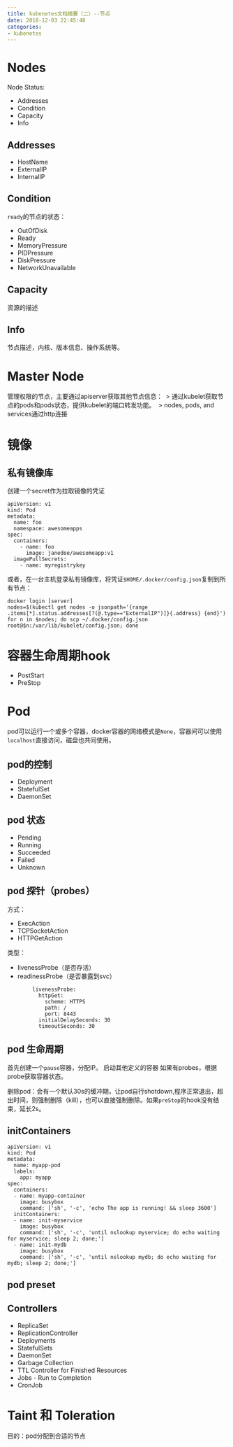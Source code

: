 ```yaml
---
title: kubenetes文档摘要（二）--节点
date: 2018-12-03 22:45:48
categories: 
- kubenetes
---
```


# Nodes

<!--more-->

Node Status:
* Addresses
* Condition
* Capacity
* Info

## Addresses
* HostName
* ExternalIP
* InternalIP

## Condition
`ready`的节点的状态：
* OutOfDisk
* Ready
* MemoryPressure
* PIDPressure
* DiskPressure
* NetworkUnavailable

## Capacity
资源的描述

## Info
节点描述，内核、版本信息、操作系统等。

# Master Node
管理权限的节点，主要通过apiserver获取其他节点信息：
​	> 通过kubelet获取节点的pods和pods状态，提供kubelet的端口转发功能。
​	> nodes, pods, and services通过http连接
​	
# 镜像
## 私有镜像库
创建一个secret作为拉取镜像的凭证
```
apiVersion: v1
kind: Pod
metadata:
  name: foo
  namespace: awesomeapps
spec:
  containers:
    - name: foo
      image: janedoe/awesomeapp:v1
  imagePullSecrets:
    - name: myregistrykey
```

或者，在一台主机登录私有镜像库，将凭证`$HOME/.docker/config.json`复制到所有节点：

```
docker login [server]
nodes=$(kubectl get nodes -o jsonpath='{range .items[*].status.addresses[?(@.type=="ExternalIP")]}{.address} {end}')
for n in $nodes; do scp ~/.docker/config.json root@$n:/var/lib/kubelet/config.json; done
```

# 容器生命周期hook
* PostStart
* PreStop

# Pod
pod可以运行一个或多个容器，docker容器的网络模式是`None`，容器间可以使用`localhost`直接访问，磁盘也共同使用。

## pod的控制
* Deployment
* StatefulSet
* DaemonSet

## pod 状态
* Pending
* Running
* Succeeded
* Failed
* Unknown

## pod 探针（probes）
方式：
* ExecAction
* TCPSocketAction
* HTTPGetAction

类型：
* livenessProbe（是否存活）
* readinessProbe（是否暴露到svc）

```
        livenessProbe:
          httpGet:
            scheme: HTTPS
            path: /
            port: 8443
          initialDelaySeconds: 30
          timeoutSeconds: 30

```

## pod 生命周期
首先创建一个`pause`容器，分配IP。
启动其他定义的容器
如果有probes，根据probe获取容器状态。

删除pod：会有一个默认30s的缓冲期，让pod自行shotdown,程序正常退出，超出时间，则强制删除（kill），也可以直接强制删除。如果`preStop`的hook没有结束，延长2s。

## initContainers

```
apiVersion: v1
kind: Pod
metadata:
  name: myapp-pod
  labels:
    app: myapp
spec:
  containers:
  - name: myapp-container
    image: busybox
    command: ['sh', '-c', 'echo The app is running! && sleep 3600']
  initContainers:
  - name: init-myservice
    image: busybox
    command: ['sh', '-c', 'until nslookup myservice; do echo waiting for myservice; sleep 2; done;']
  - name: init-mydb
    image: busybox
    command: ['sh', '-c', 'until nslookup mydb; do echo waiting for mydb; sleep 2; done;']

```

## pod  preset


## Controllers
* ReplicaSet 
* ReplicationController
* Deployments
* StatefulSets
* DaemonSet
* Garbage Collection
* TTL Controller for Finished Resources
* Jobs - Run to Completion
* CronJob



# Taint 和 Toleration

目的：pod分配到合适的节点

